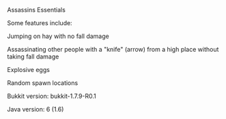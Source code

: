 Assassins Essentials

Some features include:

Jumping on hay with no fall damage

Assassinating other people with a "knife" (arrow) from a high place without taking fall damage

Explosive eggs

Random spawn locations

Bukkit version: bukkit-1.7.9-R0.1

Java version: 6 (1.6)
